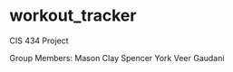 # workout_tracker
CIS 434 Project

Group Members:
      Mason Clay
      Spencer York
      Veer Gaudani
